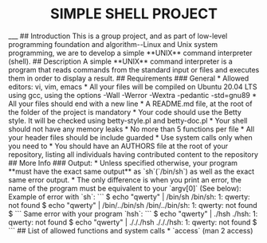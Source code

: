 <h1 align="center">
SIMPLE SHELL PROJECT
</h1>
___
## Introduction
This is a group project, and as part of low-level programming foundation and algorithm--Linux and Unix system programming, we are to develop a simple **UNIX** command interpreter (shell).
## Description
A simple **UNIX** command interpreter is a program that reads commands from the standard input or files and executes them in order to display a result.
## Requirements
### General
* Allowed editors: vi, vim, emacs
* All your files will be compiled on Ubuntu 20.04 LTS using gcc, using the options -Wall -Werror -Wextra -pedantic -std=gnu89
* All your files should end with a new line
* A README.md file, at the root of the folder of the project is mandatory
* Your code should use the Betty style. It will be checked using betty-style.pl and betty-doc.pl
* Your shell should not have any memory leaks
* No more than 5 functions per file
* All your header files should be include guarded
* Use system calls only when you need to
* You should have an AUTHORS file at the root of your repository, listing all individuals having contributed content to the repository
## More Info
### Output:
* Unless specified otherwise, your program **must have the exact same output** as `sh`(`/bin/sh`) as well as the exact same error output.
* The only difference is when you print an error, the name of the program must be equivalent to your `argv[0]` (See below):
Example of error with `sh`:
```
$ echo "qwerty" | /bin/sh
/bin/sh: 1: qwerty: not found
$ echo "qwerty" | /bin/../bin/sh
/bin/../bin/sh: 1: qwerty: not found
$
```
Same error with your program `hsh`:
```
$ echo "qwerty" | ./hsh
./hsh: 1: qwerty: not found
$ echo "qwerty" | ./././hsh
./././hsh: 1: qwerty: not found
$
```
## List of allowed functions and system calls
* `access` (man 2 access)

